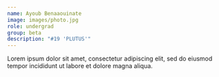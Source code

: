 ```yaml
---
name: Ayoub Benaaouinate
image: images/photo.jpg
role: undergrad
group: beta
description: "#19 'PLUTUS'"
---
```


Lorem ipsum dolor sit amet, consectetur adipiscing elit, sed do eiusmod tempor incididunt ut labore et dolore magna aliqua.
